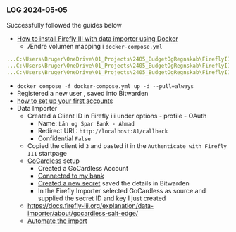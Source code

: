 ### LOG 2024-05-05
Successfully followed the guides below
- [How to install Firefly III with data importer using Docker](https://docs.firefly-iii.org/how-to/data-importer/installation/docker/)
	- Ændre volumen mapping i `docker-compose.yml`
```yml
...C:\Users\Bruger\OneDrive\01_Projects\2405_BudgetOgRegnskab\FireflyIII\firefly_iii_upload:/var/www/html/storage/upload
...C:\Users\Bruger\OneDrive\01_Projects\2405_BudgetOgRegnskab\FireflyIII\firefly_iii_db:/var/lib/mysql
...C:\Users\Bruger\OneDrive\01_Projects\2405_BudgetOgRegnskab\FireflyIII\import:/import
```

- `docker compose -f docker-compose.yml up -d --pull=always`
- Registered a new user , saved into Bitwarden
- [how to set up your first accounts](https://docs.firefly-iii.org/tutorials/finances/first-steps/)
- Data Importer 
	- Created a Client ID in Firefly iii under options - profile - OAuth
		- Name: `Lån og Spar Bank - Ahmad`
		- Redirect URL: `http://localhost:81/callback`
		- Confidential `False`
	- Copied the client id `3` and pasted it in the `Authenticate with Firefly III` startpage
	- [GoCardless](https://bankaccountdata.gocardless.com/overview/) setup
		- Created a GoCardless Account
		- [Connected to my bank](https://bankaccountdata.gocardless.com/data/)
		- [Created a new secret](https://bankaccountdata.gocardless.com/user-secrets/) saved the details in Bitwarden
		- In the Firefly Importer selected GoCardless as source and supplied the secret ID and key I just created
	- https://docs.firefly-iii.org/explanation/data-importer/about/gocardless-salt-edge/
	- [Automate the import](https://docs.firefly-iii.org/how-to/data-importer/import/automated/)